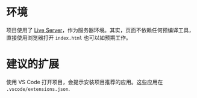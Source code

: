 # 环境

项目使用了 [Live Server](https://marketplace.visualstudio.com/items?itemName=ritwickdey.LiveServer)，作为服务器环境。其实，页面不依赖任何预编译工具，直接使用浏览器打开 `index.html` 也可以如预期工作。

# 建议的扩展

使用 VS Code 打开项目，会提示安装项目推荐的应用。这些应用在 `.vscode/extensions.json`.
